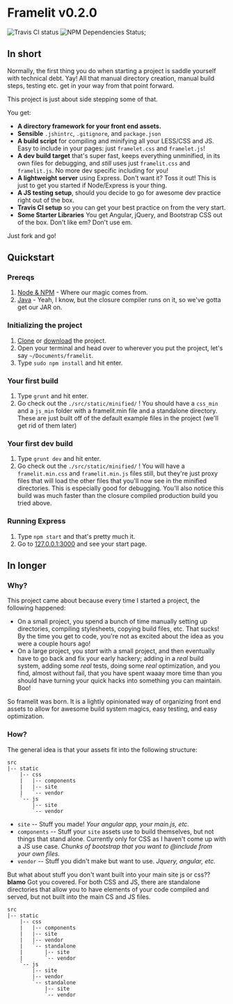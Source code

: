 Framelit v0.2.0
================

![Travis CI status](https://travis-ci.org/betaorbust/framelit.svg?branch=master)
![NPM Dependencies Status](https://david-dm.org/betaorbust/framelit.svg);

In short
---------
Normally, the first thing you do when starting a project is saddle yourself with technical debt.
Yay! All that manual directory creation, manual build steps, testing etc. get in your way from
that point forward.

This project is just about side stepping some of that.

You get:

* __A directory framework for your front end assets.__
* __Sensible__ `.jshintrc`, `.gitignore`, and `package.json`
* __A build script__ for compiling and minifying all your LESS/CSS and JS. Easy to include in your
pages: just `framelet.css` and `framelet.js`!
* __A dev build target__ that's super fast, keeps everything unminified, in its own files for
debugging, and *still* uses just `framelit.css` and `framelit.js`. No more dev specific including
for you!
* __A lightweight server__ using Express. Don't want it? Toss it out! This is just to get you
started if Node/Express is your thing.
* __A JS testing setup__, should you decide to go for awesome dev practice right out of the box.
* __Travis CI setup__ so you can get your best practice on from the very start.
* __Some Starter Libraries__ You get Angular, jQuery, and Bootstrap CSS out of the box. Don't like em? Don't use em.

Just fork and go!


Quickstart
-----------
### Prereqs ###
1. [Node & NPM](http://nodejs.org/download/) - Where our magic comes from.
2. [Java](https://www.java.com/en/download/) - Yeah, I know, but the closure compiler runs on it,
so we've gotta get our JAR on.

### Initializing the project ###
1. [Clone](https://github.com/betaorbust/framelit) or
[download](https://github.com/betaorbust/framelit/archive/master.zip) the project.
2. Open your terminal and head over to wherever you put the project, let's say
`~/Documents/framelit`.
3. Type `sudo npm install` and hit enter.

### Your first build ###
1. Type `grunt` and hit enter.
2. Go check out the `./src/static/minified/` !
You should have a `css_min` and a `js_min` folder with a framelit.min file and a standalone
directory. These are just built off of the default example files in the project (we'll get rid of
them later)

### Your first dev build ###
1. Type `grunt dev` and hit enter.
2. Go check out the `./src/static/minified/` !
You will have a `framelit.min.css` and `framelit.min.js` files still, but they're just proxy files
that will load the other files that you'll now see in the minified directories. This is especially
good for debugging. You'll also notice this build was much faster than the closure compiled
production build you tried above.

### Running Express ###
1. Type `npm start` and that's pretty much it.
2. Go to [127.0.0.1:3000](http://127.0.0.1:3000) and see your start page.

In longer
----------

### Why? ###
This project came about because every time I started a project, the following happened:

* On a small project, you spend a bunch of time manually setting up directories, compiling
stylesheets, copying build files, etc. That sucks! By the time you get to code, you're not as
excited about the idea as you were a couple hours ago!
* On a large project, you *start* with a small project, and then eventually have to go back and fix
your early hackery; adding in a *real* build system, adding some *real* tests, doing some *real*
optimization, and you find, almost without fail, that you have spent waaay more time than you
should have turning your quick hacks into something you can maintain. Boo!

So framelit was born. It is a lightly opinionated way of organizing front end assets to allow for
awesome build system magics, easy testing, and easy optimization.

### How? ###
The general idea is that your assets fit into the following structure:

````
src
|-- static
    |-- css
    |   |-- components
    |   |-- site
    |   `-- vendor
    `-- js
        |-- site
        `-- vendor
````

* `site` -- Stuff you made!
  *Your angular app, your main.js, etc.*
* `components` -- Stuff your `site` assets use to build themselves, but not things that stand
alone. Currently only for CSS as I haven't come up with a JS use case.
  *Chunks of bootstrap that you want to @include from your own files.*
* `vendor` -- Stuff you didn't make but want to use.
  *Jquery, angular, etc.*


But what about stuff you don't want built into your main site js or css?? **blamo** Got you covered.
For both CSS and JS, there are standalone directories that allow you to have elements of your code
compiled and served, but not built into the main CS and JS files.

````
src
|-- static
    |-- css
    |   |-- components
    |   |-- site
    |   |-- vendor
    |   `-- standalone
    |       |-- site
    |       `-- vendor
    `-- js
        |-- site
        |-- vendor
        `-- standalone
            |-- site
            `-- vendor
````




